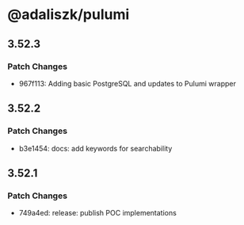 # @adaliszk/pulumi

## 3.52.3

### Patch Changes

- 967f113: Adding basic PostgreSQL and updates to Pulumi wrapper

## 3.52.2

### Patch Changes

- b3e1454: docs: add keywords for searchability

## 3.52.1

### Patch Changes

- 749a4ed: release: publish POC implementations
